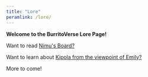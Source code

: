 ```yaml
---
title: "Lore"
peramlink: /lore/
---
```


**Welcome to the BurritoVerse Lore Page!**

Want to read [Nimu's Board?](/nimu/)

Want to learn about [Kipola from the viewpoint of Emily?](/kipola/)

More to come!
